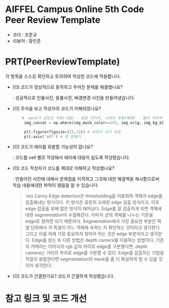 # AIFFEL Campus Online 5th Code Peer Review Template
- 코더 : 조준규
- 리뷰어 : 황인준


# PRT(PeerReviewTemplate) 
각 항목을 스스로 확인하고 토의하여 작성한 코드에 적용합니다.

- [O] 코드가 정상적으로 동작하고 주어진 문제를 해결했나요?
  
  : 성공적으로 인물사진, 동물사진, 배경변경 사진을 만들어냈습니다.
- [O] 주석을 보고 작성자의 코드가 이해되었나요?
   ```python
       #  mask가 255인 부분(사람) - 원본 이미지, 나머지 부분(배경) - 블러 이미지
        img_concat = np.where(img_mask_color==255, img_orig, img_bg_blur)

        plt.figure(figsize=(15,15)) # 이미지 크기 조정
        plt.axis('off') # 축 없애기
   ```
- [O] 코드가 에러를 유발할 가능성이 없나요?
  
  : 코드를 cell 별로 작성돼서 에러에 대응이 쉽도록 작성됐습니다.
- [O] 코드 작성자가 코드를 제대로 이해하고 작성했나요?

  : 만들어진 사진에 대해서 문제점을 지적하고 그것에 대한 해결책을 제시함으로써 학습 내용에대한 파악이 됐음을 알 수 있습니다.

  > 'ex) Canny Edge detection은 thresholding을 이용하여 객체의 edge를 검출해내는 방식이다.
  > 이 방식은 굉장히 오래된 edge 검출 방식이고, 이후 edge 검출을 위해 많은 방식이 태어났다.
  > Edge를 잘 검출하게 되면 객체에 대한 segmentation이 수월해진다.
  > 이미지 상의 객체를 나누는 기준을 edge로 정하면 되기 때문이다.
  > Segmentation에서 가장 중요한 부분은 픽셀 단위에서 각 픽셀이 어느 객체에 속하는 지 확인하는 것이라고 생각한다.
  > 그리고 이를 위해 가장 중요하게 찾아야 하는 것은 edge 부분이라고 생각한다.
  > Edge를 찾는 또 다른 방법은 depth camera를 이용하는 방법이다.
  > 기존의 카메라는 이미지의 rgb 값의 차이로 edge를 구분했다면, depth camera는 거리의 차이로 edge를 구분할 수 있다.
  > Edge를 검출하는 기법을 적절히 융합한다면 segmentation의 mask를 좀 더 확실하게 할 수 있을 것이라 생각한다.'
- [O] 코드가 간결한가요?
  코드가 간결하게 작성됐습니다.



# 참고 링크 및 코드 개선

